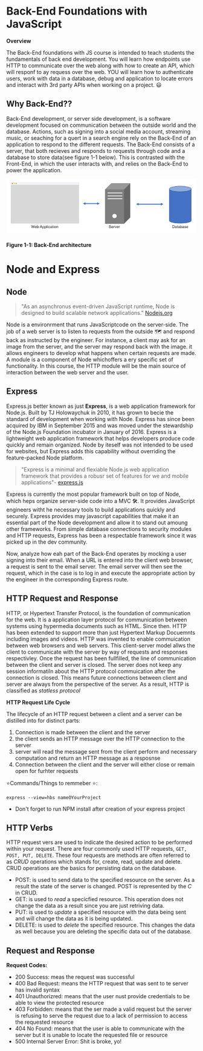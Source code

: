 # Back-End Foundations with JavaScript

**Overview**

The Back-End foundations with JS course is intended to teach students the fundamentals of back end development. You will learn how endpoints use HTTP to communicate over the web along with how to create an API, which will responf to ay requess over the web. YOU will learn how to authenticate users, work with data in a database, debug and application to locate errors and interact with 3rd party APIs when working on a project. 😃

## Why Back-End??
Back-End development, or server side development, is a software development focused on communication between the outside world and the database. Actions, such as signing into a social media account, streaming music, or seaching for a quert in a search engine rely on the Back-End of an application to respond to the different requests. The Back-End consists of a server, that both recieves and responds to requests through code and a database to store data(see figure 1-1 below). This is contrasted with the Front-End, in which the user interacts with, and relies on the Back-End to power the application.

<div>
	<img src="./backend-architecture.png" />
	<h4>Figure 1-1: Back-End architecture</h4>
</div>

# Node and Express
## Node
> "As an asynchronus event-driven JavaScript runtime, Node is designed to build scalable network applications."
> [Nodejs.org](https://www.nodejs.org)

Node is a environrment that runs JavaScriptcode on the server-side. The job of a web server is to listen to requests from the outside 🗺 and respond back as instructed by the engineer. For instance, a client may ask for an image from the server, and the server may respond back with the image. it allows engineers to develop what happens when certain requests are made. A module is a component of Node whichoffers a ery specific set of functionality. In this course, the HTTP module will be the main source of interaction between the web server and the user.

## Express
Express.js better known as just **Express**, is a web application framework for Node.js. Built by TJ Holowaychuk in 2010, it has grown to becie the standard of development when working with Node. Express has since been acquired by IBM in September 2015 and was moved under the stewardship of the Node.js Foundation incubator in January of 2016. Express is a lightweight web application framework that helps developers produce code quickly and remain organized. Node by iteself was not intended to be used for websites, but Express adds this capability without overriding the feature-packed Node platform.
> "Express is a minimal and flexiable Node.js web application framework that provides a robusr set of features for we and mobile applications"-
> [express.js](https://expressjs.com)

Express is currently the most popular framework built on top of Node, which heps organize server-side code into a MVC 🛠. It provides JavaScript engineers witht he necessary tools to build applications quickly and securely. Express provides may javascript capabilities that make it an essential part of the Node development and allow it to stand out amoung other frameworks. From simple database connections to security modules and HTTP requests, Express has been a respectable framework since it was picked up in the dev community.

Now, analyze how eah part of the Back-End operates by mocking a user signing into their email. When a URL is entered into the client web browser, a request is sent to the email server. The email server will then see the request, which in the case is to log in and execute the appropriate action by the engineer in the corresponding Express route.

## HTTP Request and Response
HTTP, or Hypertext Transfer Protocol, is the foundation of communication for the web. It is a application layer protocol for communication between systems using hypermedia documents such as HTML. Since then. HTTP has been extended to support more than just Hypertext Markup Docuemnts including images and videos. HTTP was invented to enable commuication between web browsers and web servers. This client-server model allws the client to communicate with the server by way of requests and responses respectivley. Once the request has been fullfilled, the line of communication between the client and server is closed. The server does not keep any session informatiln about the HTTP protocol commuication after the connection is closed. This means future connections between client and server are always from the perspective of the server. As a result, HTTP is classified as *statless protocol*

**HTTP Request Life Cycle**

The lifecycle of an HTTP request between a client and a server can be distilled into for distinct parts:
1. Connection is made between the client and the server
2. the client sends an HTTP message over the HTTP connection to the server
3. server will read the message sent from the client perform and necessary computation and return an HTTP message as a resposnse
4. Connection between the client and the server will either close or remain open for furhter requests

⭐Commands/Things to remmeber  ⭐:

`express --view=hbs nameOYourProject`
- Don't forget to run NPM install after creation of your express project

## HTTP Verbs

HTTP request vers are used to indicate the desired action to be performed within your request. There are four commonly used HTTP requests, `GET, POST, PUT, DELETE`. These four requests are methods are often referred to as *CRUD* operations which stands for, create, read, update and delete. CRUD operations are the basics for persisting data on the database.

- POST: is used to send data to the specified resource on the server. As a result the state of the server is changed. POST is represented by the *C* in CRUD.
- GET: is used to *read* a specicfied resource. This operation does not change the data as a result since you are just retriving data.
- PUT: is used to *update* a specified resource with the data being sent and will change the data as it is being updated.
- DELETE: is used to *delete* the specified resource. This changes the data as well because you are deleting the specific data out of the database.

## Request and Response
**Request Codes:**
- 200 Success: meas the request was successful
- 400 Bad Request: means the HTTP request that was sent to te server has invalid syntax
- 401 Unauthorizred: means that the user nust provide credentials to be able to view the protected resource
- 403 Forbidden: means that the ser made a valid request but the server is refusing to serve the request due to a lack of permission to access the requested resource
- 404 No Found: means that the user is able to communicate with the server but it is unable to locate the requested file or resource
- 500 Internal Server Error: Shit is broke, yo!
